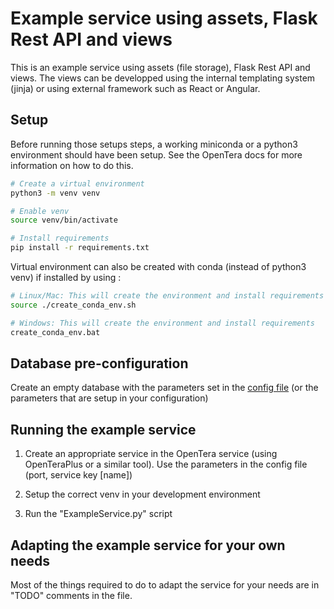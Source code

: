 # Example service using assets, Flask Rest API and views

This is an example service using assets (file storage), Flask Rest API and views. The views can be developped using the 
internal templating system (jinja) or using external framework such as React or Angular. 

## Setup
Before running those setups steps, a working miniconda or a python3 environment should have been setup. See the OpenTera
docs for more information on how to do this.

```bash
# Create a virtual environment
python3 -m venv venv

# Enable venv
source venv/bin/activate

# Install requirements
pip install -r requirements.txt

```

Virtual environment can also be created with conda (instead of python3 venv) if installed by using :

```bash
# Linux/Mac: This will create the environment and install requirements (Linux, Mac)
source ./create_conda_env.sh

# Windows: This will create the environment and install requirements
create_conda_env.bat
```

## Database pre-configuration
Create an empty database with the parameters set in the [config file](ExampleService.json) (or the parameters that are setup in your configuration)

## Running the example service

1. Create an appropriate service in the OpenTera service (using OpenTeraPlus or a similar tool). Use the parameters in 
   the config file (port, service key [name])

2. Setup the correct venv in your development environment

3. Run the "ExampleService.py" script

## Adapting the example service for your own needs

Most of the things required to do to adapt the service for your needs are in "TODO" comments in the file.
